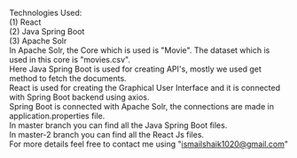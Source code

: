 Technologies Used:<br>
(1) React<br>
(2) Java Spring Boot<br>
(3) Apache Solr<br>
In Apache Solr, the Core which is used is "Movie". The dataset which is used in this core is "movies.csv".<br>
Here Java Spring Boot is used for creating API's, mostly we used get method to fetch the documents.<br>
React is used for creating the Graphical User Interface and it is connected with Spring Boot backend using axios.<br>
Spring Boot is connected with Apache Solr, the connections are made in application.properties file.<br>
In master branch you can find all the Java Spring Boot files.<br>
In master-2 branch you can find all the React Js files.<br>
For more details feel free to contact me using "ismailshaik1020@gmail.com"
